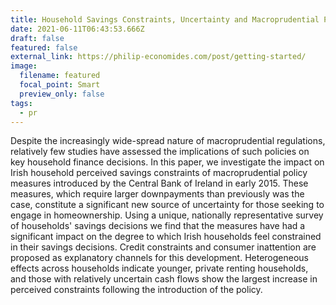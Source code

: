 ```yaml
---
title: Household Savings Constraints, Uncertainty and Macroprudential Policy
date: 2021-06-11T06:43:53.666Z
draft: false
featured: false
external_link: https://philip-economides.com/post/getting-started/
image:
  filename: featured
  focal_point: Smart
  preview_only: false
tags:
  - pr
---
```

Despite the increasingly wide-spread nature of macroprudential regulations, relatively few studies have assessed the implications of such policies on key household finance decisions. 
In this paper, we investigate the impact on Irish household perceived savings constraints of macroprudential policy measures introduced by the Central Bank of Ireland in early 2015. 
These measures, which require larger downpayments than previously was the case, constitute a significant new source of uncertainty for those seeking to engage in homeownership. 
Using a unique, nationally representative survey of households' savings decisions we find that the measures have had a significant impact on the degree to which Irish households feel constrained in their savings decisions. 
Credit constraints and consumer inattention are proposed as explanatory channels for this development. Heterogeneous effects across households indicate younger, private renting households, and those with relatively uncertain cash flows show the largest increase in perceived constraints following the introduction of the policy.
